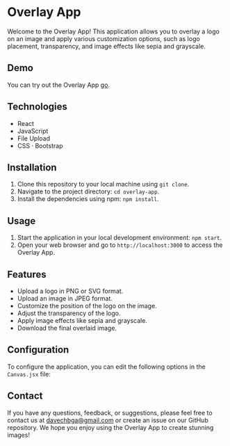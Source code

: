 # Overlay App

Welcome to the Overlay App! This application allows you to overlay a logo on an image and apply various customization options, such as logo placement, transparency, and image effects like sepia and grayscale.

## Demo

You can try out the Overlay App [go](https://overlay-logo.netlify.app/).

## Technologies

- React
- JavaScript
- File Upload
- CSS · Bootstrap

## Installation

1. Clone this repository to your local machine using `git clone`.
2. Navigate to the project directory: `cd overlay-app`.
3. Install the dependencies using npm: `npm install`.

## Usage

1. Start the application in your local development environment: `npm start`.
2. Open your web browser and go to `http://localhost:3000` to access the Overlay App.

## Features

- Upload a logo in PNG or SVG format.
- Upload an image in JPEG format.
- Customize the position of the logo on the image.
- Adjust the transparency of the logo.
- Apply image effects like sepia and grayscale.
- Download the final overlaid image.

## Configuration

To configure the application, you can edit the following options in the `Canvas.jsx` file:


## Contact

If you have any questions, feedback, or suggestions, please feel free to contact us at [davechbga@gmail.com](mailto:davechbga@gmail.com) or create an issue on our GitHub repository. We hope you enjoy using the Overlay App to create stunning images!
